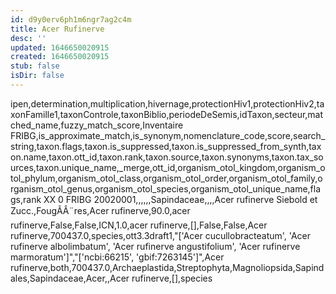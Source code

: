 ```yaml
---
id: d9y0erv6ph1m6ngr7ag2c4m
title: Acer Rufinerve
desc: ''
updated: 1646650020915
created: 1646650020915
stub: false
isDir: false
---
```

ipen,determination,multiplication,hivernage,protectionHiv1,protectionHiv2,taxonFamille1,taxonControle,taxonBiblio,periodeDeSemis,idTaxon,secteur,matched_name,fuzzy_match_score,Inventaire FRIBG,is_approximate_match,is_synonym,nomenclature_code,score,search_string,taxon.flags,taxon.is_suppressed,taxon.is_suppressed_from_synth,taxon.name,taxon.ott_id,taxon.rank,taxon.source,taxon.synonyms,taxon.tax_sources,taxon.unique_name,_merge,ott_id,organism_otol_kingdom,organism_otol_phylum,organism_otol_class,organism_otol_order,organism_otol_family,organism_otol_genus,organism_otol_species,organism_otol_unique_name,flags,rank
XX 0 FRIBG 20020001,,,,,,Sapindaceae,,,,Acer rufinerve Siebold et Zucc.,FougÃÂ¨res,Acer rufinerve,90.0,acer rufinerve,False,False,ICN,1.0,acer rufinerve,[],False,False,Acer rufinerve,700437.0,species,ott3.3draft1,"['Acer cucullobracteatum', 'Acer rufinerve albolimbatum', 'Acer rufinerve angustifolium', 'Acer rufinerve marmoratum']","['ncbi:66215', 'gbif:7263145']",Acer rufinerve,both,700437.0,Archaeplastida,Streptophyta,Magnoliopsida,Sapindales,Sapindaceae,Acer,,Acer rufinerve,[],species
